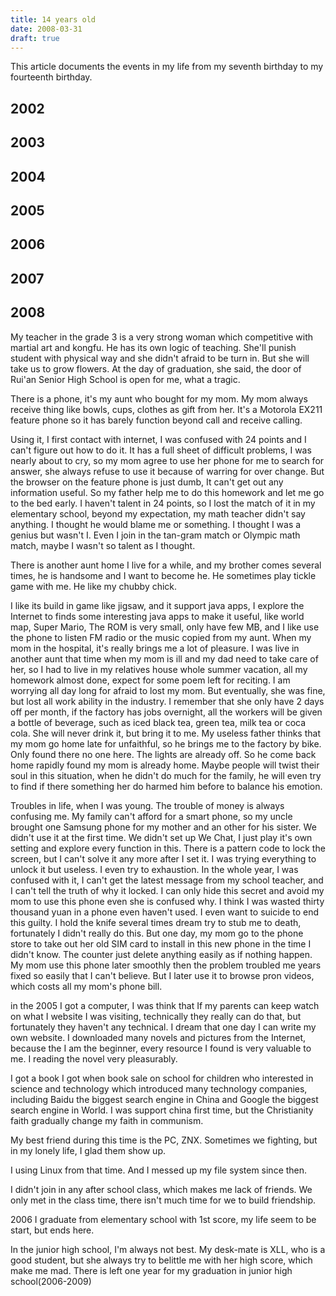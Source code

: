 ```yaml
---
title: 14 years old
date: 2008-03-31
draft: true
---
```

This article documents the events in my life from my seventh birthday to my fourteenth birthday.

## 2002
## 2003
## 2004
## 2005
## 2006
## 2007
## 2008

My teacher in the grade 3 is a very strong woman which competitive with martial art and kongfu. He has its own logic of teaching. She'll punish student with physical way and she didn't afraid to be turn in. But she will take us to grow flowers. At the day of graduation, she said, the door of Rui'an Senior High School is open for me, what a tragic.

There is a phone, it's my aunt who bought for my mom. My mom always receive thing like bowls, cups, clothes as gift from her. It's a Motorola EX211 feature phone so it has barely function beyond call and receive calling.

Using it, I first contact with internet, I was confused with 24 points and I can't figure out how to do it. It has a full sheet of difficult problems, I was nearly about to cry, so my mom agree to use her phone for me to search for answer, she always refuse to use it because of warring for over change. But the browser on the feature phone is just dumb, It can't get out any information useful. So my father help me to do this homework and let me go to the bed early. I haven't talent in 24 points, so I lost the match of it in my elementary school, beyond my expectation, my math teacher didn't say anything. I thought he would blame me or something. I thought I was a genius but wasn't I. Even I join in the tan-gram match or Olympic math match, maybe I wasn't so talent as I thought.

There is another aunt home I live for a while, and my brother comes several times, he is handsome and I want to become he. He sometimes play tickle game with me. He like my chubby chick.

I like its build in game like jigsaw, and it support java apps, I explore the Internet to finds some interesting java apps to make it useful, like world map, Super Mario, The ROM is very small, only have few MB, and I like use the phone to listen FM radio or the music copied from my aunt. When my mom in the hospital, it's really brings me a lot of pleasure. I was live in another aunt that time when my mom is ill and my dad need to take care of her, so I had to live in my relatives house whole summer vacation, all my homework almost done, expect for some poem left for reciting. I am worrying all day long for afraid to lost my mom. But eventually, she was fine, but lost all work ability in the industry. I remember that she only have 2 days off per month, if the factory has jobs overnight, all the workers will be given a bottle of beverage, such as iced black tea, green tea, milk tea or coca cola. She will never drink it, but bring it to me. My useless father thinks that my mom go home late for unfaithful, so he brings me to the factory by bike. Only found there no one here. The lights are already off. So he come back home rapidly found my mom is already home. Maybe people will twist their soul in this situation, when he didn't do much for the family, he will even try to find if there something her do harmed him before to balance his emotion.

Troubles in life, when I was young. The trouble of money is always confusing me. My family can't afford for a smart phone, so my uncle brought one Samsung phone for my mother and an other for his sister. We didn't use it at the first time. We didn't set up We Chat, I just play it's own setting and explore every function in this. There is a pattern code to lock the screen, but I can't solve it any more after I set it. I was trying everything to unlock it but useless. I even try to exhaustion. In the whole year, I was confused with it, I can't get the latest message from my school teacher, and I can't tell the truth of why it locked. I can only hide this secret and avoid my mom to use this phone even she is confused why. I think I was wasted thirty thousand yuan in a phone even haven't used. I even want to suicide to end this guilty. I hold the knife several times dream try to stub me to death, fortunately I didn't really do this. But one day, my mom go to the phone store to take out her old SIM card to install in this new phone in the time I didn't know. The counter just delete anything easily as if nothing happen. My mom use this phone later smoothly then the problem troubled me years fixed so easily that I can't believe.
But I later use it to browse pron videos, which costs all my mom's phone bill.

in the 2005 I got a computer, I was think that If my parents can keep watch on what I website I was visiting, technically they really can do that, but fortunately they haven't any technical. I dream that one day I can write my own website. I downloaded many novels and pictures from the Internet, because the I am the beginner, every resource I found is very valuable to me. I reading the novel very pleasurably.

I got a book I got when book sale on school for children who interested in science and technology which introduced many technology companies, including Baidu the biggest search engine in China and Google the biggest search engine in World.
I was support china first time, but the Christianity faith gradually change my faith in communism.

My best friend during this time is the PC, ZNX. Sometimes we fighting, but in my lonely life, I glad them show up.

I using Linux from that time. And I messed up my file system since then.

I didn't join in any after school class, which makes me lack of friends. We only met in the class time, there isn't much time for we to build friendship.

2006 I graduate from elementary school with 1st score, my life seem to be start, but ends here.

In the junior high school, I'm always not best. My desk-mate is XLL, who is a good student, but she always try to belittle me with her high score, which make me mad.
There is left one year for my graduation in junior high school(2006-2009)